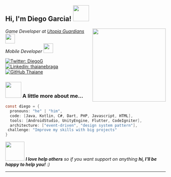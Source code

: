 <h2> Hi, I'm Diego Garcia! <img src="https://media3.giphy.com/media/w1OBpBd7kJqHrJnJ13/giphy.gif" width="50"></h2>
<img align='right' src="https://media0.giphy.com/media/gjrYDwbjnK8x36xZIO/giphy.gif" width="230">
<p><em>Game Developer at <a href="https://parchis.pro">Utopia Guardians</a><img src="https://media4.giphy.com/media/6Uu9tE0A99UBON0L4D/giphy.gif" width="30"></br>Mobile Developer <img src="https://media.giphy.com/media/WUlplcMpOCEmTGBtBW/giphy.gif" width="30"> 
</em></p>

[![Twitter: DiegoG](https://img.shields.io/twitter/follow/AominDki?style=social)](https://twitter.com/AominDki)
[![Linkedin: thaianebraga](https://img.shields.io/badge/-Diego-blue?style=flat-square&logo=Linkedin&logoColor=white&link=https://www.linkedin.com/in/diego-garcía-2916b2144/)](https://www.linkedin.com/in/diego-garcía-2916b2144/)
[![GitHub Thaiane](https://img.shields.io/github/followers/AomineD?label=follow&style=social)](https://github.com/AomineD)


### <img src="https://media0.giphy.com/media/W3MyhCrgfBlXDV349M/giphy.gif" width="50"> A little more about me...  

```C#
const diego = {
  pronouns: "he" | "him",
  code: [Java, Kotlin, C#, Dart, PHP, Javascript, HTML],
  tools: [AndroidStudio, UnityEngine, Flutter, CodeIgniter],
  architecture: ["event-driven", "design system pattern"],
 challenge: "Improve my skills with big projects"
}
```

<img src="https://media.giphy.com/media/LnQjpWaON8nhr21vNW/giphy.gif" width="60"> <em><b>I love help others</b> so if you want support on anything <b>hi, I'll be happy to help you!</b> :)</em>

---
